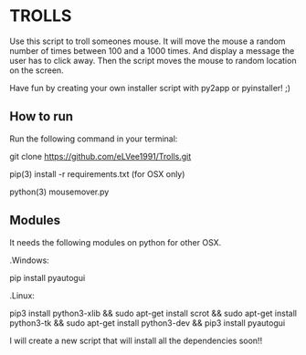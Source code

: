 # TROLLS
Use this script to troll someones mouse. It will move the mouse a random number of times between 100 and a 1000 times. And display a message the user has to click away. Then the script moves the mouse to random location on the screen.

Have fun by creating your own installer script with py2app or pyinstaller! ;)

## How to run
Run the following command in your terminal:

git clone https://github.com/eLVee1991/Trolls.git

pip(3) install -r requirements.txt (for OSX only)

python(3) mousemover.py

## Modules
It needs the following modules on python for other OSX.

.Windows:

pip install pyautogui

.Linux:

pip3 install python3-xlib && sudo apt-get install scrot && sudo apt-get install python3-tk && sudo apt-get install python3-dev && pip3 install pyautogui


I will create a new script that will install all the dependencies soon!!

